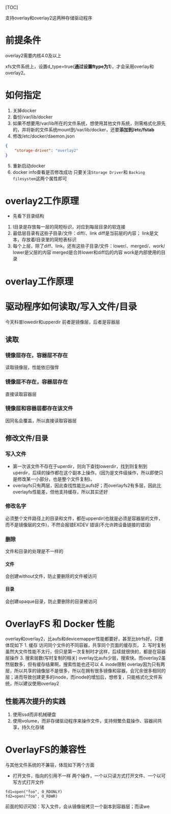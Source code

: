 [TOC]

支持overlay和overlay2这两种存储驱动程序

# 前提条件
overlay2需要内核4.0及以上

xfs文件系统上，设置d_type=true(**通过设置ftype为1**)，才会采用overlay和overlay2。

# 如何指定
1. 关掉docker
2. 备份/var/lib/docker
3. 如果不想要用/var/lib所在的文件系统，想使用其他文件系统，则需格式化原先的，并将新的文件系统mount到/var/lib/docker，还要**添加到/etc/fstab**
4. 修改/etc/docker/daemon.json
```json
{
	"storage-driver": "overlay2"
}	
```
5. 重新启动docker
6. docker info查看是否修改成功
只要关注`Storage Driver`和 `Backing filesystem`这两个属性即可


# overlay2工作原理
* 先看下目录结构
1. l目录是存放每一层的简短标识，对应到每层目录的软连接
2. 最低层目录有这些子目录/文件：diff/、link
diff是当前层的内容；
link是文本，存放着l目录里的简短表标识
3. 每个上层，除了diff、link，还有这些子目录/文件：lower/、merged/、work/
lower是父层的内容
merged是合并lower和diff后的内容
work是内部使用的目录

# overlay工作原理

# 驱动程序如何读取/写入文件/目录
今天科普lowedir和upperdir
前者是镜像层，后者是容器层

## 读取
### 镜像层存在，容器层不存在
读取镜像层，性能依旧强悍

### 镜像层不存在，容器层存在
直接读取容器层
    
### 镜像层和容器层都存在该文件
因同名会覆盖，所以直接读取容器层


 ## 修改文件/目录
### 写入文件
* 第一次该文件不存在于uperdir，则向下查找lowerdir，找到则复制到uperdir，后续的操作都在这个副本上操作。(因为是文件级操作，所以即使只是修改某一小部分，也是整个文件复制)。
 * overlayfs只有两层，因此查找性能比aufs好；而overlayfs2有多层，因此比overlayfs性能差，但他支持缓存，所以其实还好

### 修改名字
必须整个文件路径上的目录和文件，都在upperdir(也就是必须是容器层的文件，而不是镜像层的文件)，不然会报错EXDEV 错误(不允许跨设备链接的错误)

### 删除
文件和目录的处理是不一样的

#### 文件
会创建without文件，防止要删除的文件被访问

#### 目录
会创建opaque目录，防止要删除的目录被访问

# OverlayFS 和 Docker 性能
overlay和overlay2，比aufs和devicemapper性能都要好，甚至比btrfs好。只要体现如下
    1. 缓存
访问同个文件的不同容器，共享同个页面的缓存页，
    2. 写时复制
虽然大文件性能不太行，但只是第一次复制时才这样，后续就很快的，都是在容器层操作
    3. 搜索层数(写时复制的相关)
overlay比aufs少层，搜索快。而overlay2虽然层数多，但有缓存结果啊，搜索性能也还可以
    4. inode限制
overlay因为只有两层，所以共享的镜像层不是很多，所以在拥有很多镜像和容器，会冗余很多相同的层；进而导致创建更多的inode，而inode的增加后，想修复，只能格式化文件系统，所以建议使用overlay2

## 性能再次提升的实践
1. 使用ssd而非机械硬盘
2. 使用volume，而非存储驱动程序来操作文件，支持频繁负载操作、容器间共享，持久化存储

# OverlayFS的兼容性
与其他文件系统的不兼容，体现如下两个方面
* 打开文件，指向的引用不一样
两个操作，一个以只读方式打开文件、一个以可写方式打开文件
```
fd1=open("foo", O_RDONLY)
fd2=open("foo", O_RDWR)
```
前面的知识可知：写入文件，会从镜像层拷贝一个副本到容器层；而读we